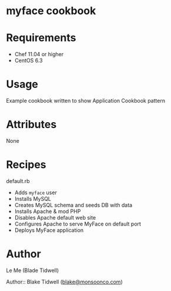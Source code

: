 # myface cookbook

# Requirements
* Chef 11.04 or higher
* CentOS 6.3

# Usage
Example cookbook written to show Application Cookbook pattern

# Attributes
None

# Recipes
default.rb
* Adds `myface` user
* Installs MySQL
* Creates MySQL schema and seeds DB with data
* Installs Apache & mod PHP
* Disables Apache default web site
* Configures Apache to serve MyFace on default port
* Deploys MyFace application

# Author
Le Me (Blade Tidwell)

Author:: Blake Tidwell (blake@monsoonco.com)
